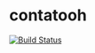# contatooh
[![Build Status](https://travis-ci.org/XinubeApps/contatooh.svg?branch=master)](https://travis-ci.org/XinubeApps/contatooh)
